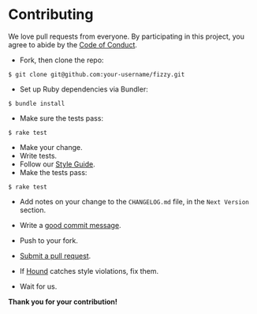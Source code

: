 # Contributing

We love pull requests from everyone. By participating in this project, you agree
to abide by the [Code of Conduct](./CODE_OF_CONDUCT.md).

- Fork, then clone the repo:

```shell-session
$ git clone git@github.com:your-username/fizzy.git
```

- Set up Ruby dependencies via Bundler:

```shell-session
$ bundle install
```

- Make sure the tests pass:

```shell-session
$ rake test
```

- Make your change.
- Write tests.
- Follow our [Style Guide](./STYLE_GUIDE.md).
- Make the tests pass:

```shell-session
$ rake test
```

- Add notes on your change to the `CHANGELOG.md` file,
  in the `Next Version` section.

- Write a [good commit message](http://tbaggery.com/2008/04/19/a-note-about-git-commit-messages.html).
- Push to your fork.
- [Submit a pull request](https://github.com/alem0lars/fizzy/compare/).

- If [Hound](https://houndci.com) catches style violations, fix them.
- Wait for us.

**Thank you for your contribution!**
